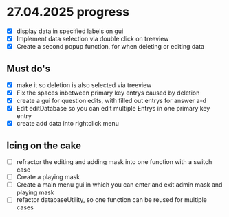 # 27.04.2025 progress

- [x] display data in specified labels on gui
- [x] Implement data selection via double click on treeview
- [x] Create a second popup function, for when deleting or editing data

## Must do's

- [x] make it so deletion is also selected via treeview
- [x] Fix the spaces inbetween primary key entrys caused by deletion
- [x] create a gui for question edits, with filled out entrys for answer a-d
- [x] Edit editDatabase so you can edit multiple Entrys in one primary key entry
- [x] create add data into rightclick menu

## Icing on the cake

- [ ] refractor the editing and adding mask into one function with a switch case
- [ ] Create a playing mask
- [ ] Create a main menu gui in which you can enter and exit admin mask and playing mask
- [ ] refactor databaseUtility, so one function can be reused for multiple cases
